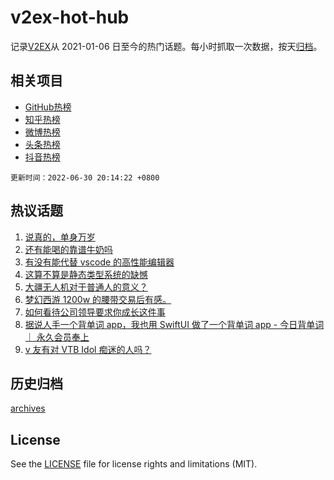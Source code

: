 # v2ex-hot-hub

 记录[V2EX](https://www.v2ex.com/)从 2021-01-06 日至今的热门话题。每小时抓取一次数据，按天[归档](archives)。
 
 ## 相关项目

- [GitHub热榜](https://github.com/snaildev/github-hot-hub)
- [知乎热榜](https://github.com/snaildev/zhihu-hot-hub)
- [微博热榜](https://github.com/snaildev/weibo-hot-hub)
- [头条热榜](https://github.com/snaildev/toutiao-hot-hub)
- [抖音热榜](https://github.com/snaildev/douyin-hot-hub)


 `更新时间：2022-06-30 20:14:22 +0800`

## 热议话题

1. [说真的，单身万岁](https://www.v2ex.com/t/863051)
1. [还有能喝的靠谱牛奶吗](https://www.v2ex.com/t/863122)
1. [有没有能代替 vscode 的高性能编辑器](https://www.v2ex.com/t/863081)
1. [这算不算是静态类型系统的缺憾](https://www.v2ex.com/t/863142)
1. [大疆无人机对于普通人的意义？](https://www.v2ex.com/t/863103)
1. [梦幻西游 1200w 的腰带交易后有感。](https://www.v2ex.com/t/863111)
1. [如何看待公司领导要求你成长这件事](https://www.v2ex.com/t/863101)
1. [据说人手一个背单词 app，我也用 SwiftUI 做了一个背单词 app - 今日背单词 ｜ 永久会员奉上](https://www.v2ex.com/t/863238)
1. [v 友有对 VTB Idol 痴迷的人吗？](https://www.v2ex.com/t/863052)

## 历史归档

[archives](archives)

## License

See the [LICENSE](LICENSE) file for license rights and limitations (MIT).
